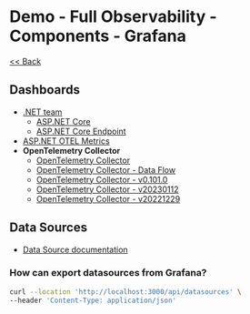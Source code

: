 # Demo - Full Observability - Components - Grafana

[<< Back](../README.md)

## Dashboards

- [.NET team](https://grafana.com/orgs/dotnetteam)
  - [ASP.NET Core](https://grafana.com/grafana/dashboards/19924-asp-net-core/)
  - [ASP.NET Core Endpoint](https://grafana.com/grafana/dashboards/19925-asp-net-core-endpoint/)
- [ASP.NET OTEL Metrics](https://grafana.com/grafana/dashboards/17706-asp-net-otel-metrics/)
- **OpenTelemetry Collector**
  - [OpenTelemetry Collector](https://grafana.com/grafana/dashboards/12553-opentelemetry-collector/)
  - [OpenTelemetry Collector - Data Flow](https://grafana.com/grafana/dashboards/18309-opentelemetry-collector-data-flow/)
  - [OpenTelemetry Collector - v0.101.0](https://grafana.com/grafana/dashboards/15983-opentelemetry-collector/)
  - [OpenTelemetry Collector - v20230112](https://grafana.com/grafana/dashboards/17868-opentelemetry-collector-0-68-0-v20230112/)
  - [OpenTelemetry Collector - v20221229](https://grafana.com/grafana/dashboards/17728-opentelemetry-collector-0-68-0-v20221229/)

## Data Sources

- [Data Source documentation](https://grafana.com/docs/grafana/latest/administration/provisioning/#datasources)

### How can export datasources from Grafana?

```bash
curl --location 'http://localhost:3000/api/datasources' \
--header 'Content-Type: application/json'
```
